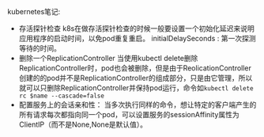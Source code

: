 kubernetes笔记:
- 存活探针检查
k8s在做存活探针检查的时候一般要设置一个初始化延迟来说明应用程序的启动时间，以免pod重复重启。  initialDelaySeconds : 第一次探测等待的时间。
- 删除一个ReplicationController
  当使用kubectl delete删除ReplicationController时，pod也会被删除，但是由于ReolicationController创建的的pod并不是ReplicationController的组成部分，只是由它管理，所以就可以只删除ReplicationController并保持pod运行，命令如`kubectl delete rc $name --cascade=false`
- 配置服务上的会话亲和性：
  当多次执行同样的命令，想让特定的客户端产生的所有请求每次都指向同一个pod，可以设置服务的sessionAffinity属性为ClientIP（而不是None,None是默认值）。